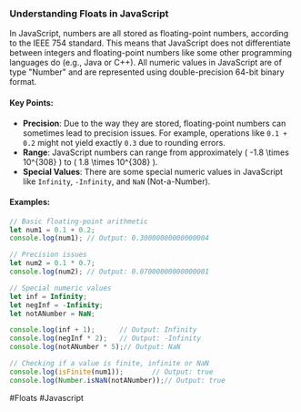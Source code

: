 ### Understanding Floats in JavaScript

In JavaScript, numbers are all stored as floating-point numbers, according to the IEEE 754 standard. This means that JavaScript does not differentiate between integers and floating-point numbers like some other programming languages do (e.g., Java or C++). All numeric values in JavaScript are of type "Number" and are represented using double-precision 64-bit binary format.

#### Key Points:
- **Precision**: Due to the way they are stored, floating-point numbers can sometimes lead to precision issues. For example, operations like `0.1 + 0.2` might not yield exactly `0.3` due to rounding errors.
- **Range**: JavaScript numbers can range from approximately \( -1.8 \times 10^{308} \) to \( 1.8 \times 10^{308} \).
- **Special Values**: There are some special numeric values in JavaScript like `Infinity`, `-Infinity`, and `NaN` (Not-a-Number).

#### Examples:

```javascript
// Basic floating-point arithmetic
let num1 = 0.1 + 0.2;
console.log(num1); // Output: 0.30000000000000004

// Precision issues
let num2 = 0.1 * 0.7;
console.log(num2); // Output: 0.07000000000000001

// Special numeric values
let inf = Infinity;
let negInf = -Infinity;
let notANumber = NaN;

console.log(inf + 1);      // Output: Infinity
console.log(negInf * 2);   // Output: -Infinity
console.log(notANumber * 5);// Output: NaN

// Checking if a value is finite, infinite or NaN
console.log(isFinite(num1));       // Output: true
console.log(Number.isNaN(notANumber));// Output: true
```

#Floats #Javascript